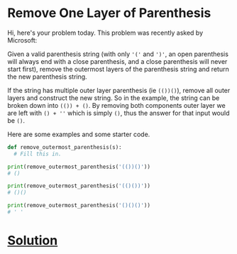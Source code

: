 # Remove One Layer of Parenthesis

Hi, here's your problem today. This problem was recently asked by Microsoft:

Given a valid parenthesis string (with only `'('` and `')'`, an open parenthesis will always end with a close parenthesis, and a close parenthesis will never start first), remove the outermost layers of the parenthesis string and return the new parenthesis string.

If the string has multiple outer layer parenthesis (ie `(())()`), remove all outer layers and construct the new string. So in the example, the string can be broken down into `(()) + ()`. By removing both components outer layer we are left with `() + ''` which is simply `()`, thus the answer for that input would be `()`.

Here are some examples and some starter code.
```python
def remove_outermost_parenthesis(s):
  # Fill this in.

print(remove_outermost_parenthesis('(())()'))
# ()

print(remove_outermost_parenthesis('(()())'))
# ()()

print(remove_outermost_parenthesis('()()()'))
# ' '
```

# [Solution](solution.md)